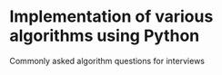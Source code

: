 # Implementation of various algorithms using Python
Commonly asked algorithm questions for interviews
